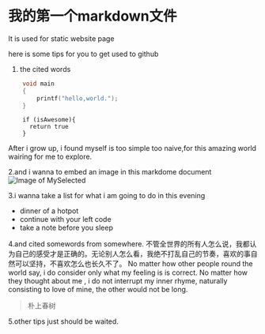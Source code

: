 # 我的第一个markdown文件

It is used for static website page

here is some tips for you to get used to github

1. the cited words

```C
    void main
    {
        printf("hello,world.");
    }
```

```
    if (isAwesome){
      return true
    }
```

After i grow up, i found myself is too simple too naive,for this amazing world wairing for me to explore.


2.and i wanna to embed an image in this markdome document
![Image of MySelected](https://octodex.github.com/images/yaktocat.png)

3.i wanna take a list for what i am going to do in this evening 
  * dinner of a hotpot
  * continue with your left code
  * take a note before you sleep
  
4.and cited somewords from somewhere.
    不管全世界的所有人怎么说，我都认为自己的感受才是正确的。无论别人怎么看，我绝不打乱自己的节奏，喜欢的事自然可以坚持，不喜欢怎么也长久不了。
     No matter how other people round the world say, i do consider only what my feeling is is correct.
     No matter how they thought about me , i do not interrupt my inner rhyme, naturally consisting to love of mine, the other would not be long.
>朴上春树

5.other tips just should be waited.
